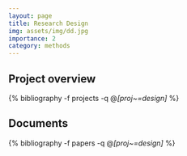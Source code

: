 ```yaml
---
layout: page
title: Research Design
img: assets/img/dd.jpg
importance: 2
category: methods
---
```


## Project overview

<div class="publications">

  {% bibliography -f projects -q @*[proj~=design]* %}

</div>

## Documents

<div class="publications">

  {% bibliography -f papers -q @*[proj~=design]* %}

</div>



